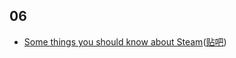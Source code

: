## 06
- [Some things you should know about Steam](https://medium.com/steam-spy/some-things-you-should-know-about-steam-5eaffcf33218)([贴吧](http://tieba.baidu.com/p/3842100548))